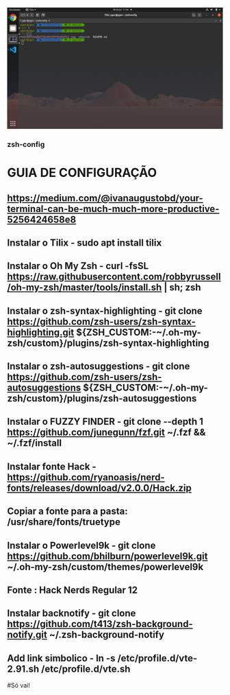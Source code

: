 ![GitHub Logo](/Captura%20de%20tela%20de%202020-07-28%2011-36-01.png)
### zsh-config
# GUIA DE CONFIGURAÇÃO
## https://medium.com/@ivanaugustobd/your-terminal-can-be-much-much-more-productive-5256424658e8
## Instalar o Tilix - sudo apt install tilix
## Instalar o Oh My Zsh -  curl -fsSL https://raw.githubusercontent.com/robbyrussell/oh-my-zsh/master/tools/install.sh | sh; zsh
## Instalar o zsh-syntax-highlighting -  git clone https://github.com/zsh-users/zsh-syntax-highlighting.git ${ZSH_CUSTOM:-~/.oh-my-zsh/custom}/plugins/zsh-syntax-highlighting
## Instalar o zsh-autosuggestions -  git clone https://github.com/zsh-users/zsh-autosuggestions ${ZSH_CUSTOM:-~/.oh-my-zsh/custom}/plugins/zsh-autosuggestions
## Instalar o FUZZY FINDER -  git clone --depth 1 https://github.com/junegunn/fzf.git ~/.fzf && ~/.fzf/install
## Instalar fonte Hack - https://github.com/ryanoasis/nerd-fonts/releases/download/v2.0.0/Hack.zip
## Copiar a fonte para a pasta: /usr/share/fonts/truetype
## Instalar o Powerlevel9k -  git clone https://github.com/bhilburn/powerlevel9k.git ~/.oh-my-zsh/custom/themes/powerlevel9k
## Fonte : Hack Nerds Regular 12
## Instalar backnotify - git clone https://github.com/t413/zsh-background-notify.git ~/.zsh-background-notify
## Add link simbolico - ln -s /etc/profile.d/vte-2.91.sh /etc/profile.d/vte.sh
#Só vai!
